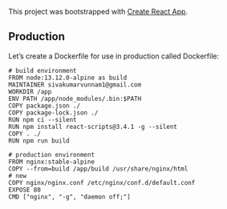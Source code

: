 This project was bootstrapped with [Create React App](https://github.com/facebook/create-react-app).

## Production
Let’s create a Dockerfile for use in production called Dockerfile:
```
# build environment
FROM node:13.12.0-alpine as build
MAINTAINER sivakumarvunnam1@gmail.com
WORKDIR /app
ENV PATH /app/node_modules/.bin:$PATH
COPY package.json ./
COPY package-lock.json ./
RUN npm ci --silent
RUN npm install react-scripts@3.4.1 -g --silent
COPY . ./
RUN npm run build

# production environment
FROM nginx:stable-alpine
COPY --from=build /app/build /usr/share/nginx/html
# new
COPY nginx/nginx.conf /etc/nginx/conf.d/default.conf
EXPOSE 80
CMD ["nginx", "-g", "daemon off;"]

```

